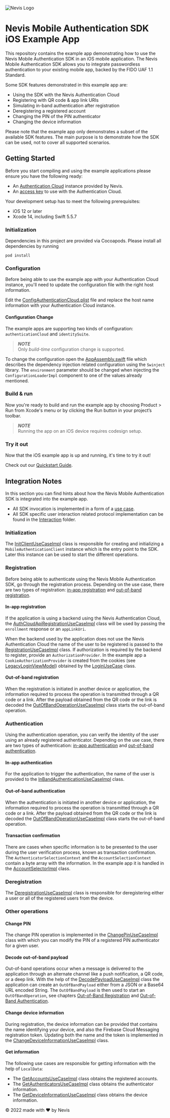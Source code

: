 ![Nevis Logo](https://www.nevis.net/hubfs/Nevis/images/logotype.svg)

# Nevis Mobile Authentication SDK iOS Example App

This repository contains the example app demonstrating how to use the Nevis Mobile Authentication SDK in an iOS mobile application.
The Nevis Mobile Authentication SDK allows you to integrate passwordless authentication to your existing mobile app, backed by the FIDO UAF 1.1 Standard.

Some SDK features demonstrated in this example app are:

* Using the SDK with the Nevis Authentication Cloud
* Registering with QR code & app link URIs
* Simulating in-band authentication after registration
* Deregistering a registered account
* Changing the PIN of the PIN authenticator
* Changing the device information

Please note that the example app only demonstrates a subset of the available SDK features. The main purpose is to demonstrate how the SDK can be used, not to cover all supported scenarios.

## Getting Started

Before you start compiling and using the example applications please ensure you have the following ready:

* An [Authentication Cloud](https://docs.nevis.net/authcloud/) instance provided by Nevis.
* An [access key](https://docs.nevis.net/authcloud/access-app/access-key) to use with the Authentication Cloud.

Your development setup has to meet the following prerequisites:

* iOS 12 or later
* Xcode 14, including Swift 5.5.7

### Initialization

Dependencies in this project are provided via Cocoapods. Please install all dependencies by running

`
pod install
`

### Configuration

Before being able to use the example app with your Authentication Cloud instance, you'll need to update the configuration file with the right host information.

Edit the [ConfigAuthenticationCloud.plist](NevisExampleApp/Resources/ConfigAuthenticationCloud.plist) file and replace the host name information with your Authentication Cloud instance.

#### Configuration Change

The example apps are supporting two kinds of configuration: `authenticationCloud` and `identitySuite`.

> **_NOTE_**  
> Only *build-time* configuration change is supported.

To change the configuration open the [AppAssembly.swift](NevisExampleApp/Application/Dependency%20Provider/AppAssembly.swift) file which describes the dependency injection related configuration using the `Swinject` library.
The `environment` parameter should be changed when injecting the `ConfigurationLoaderImpl` component to one of the values already mentioned.

### Build & run

Now you're ready to build and run the example app by choosing Product > Run from Xcode's menu or by clicking the Run button in your project’s toolbar.

> **_NOTE_**  
> Running the app on an iOS device requires codesign setup.

### Try it out

Now that the iOS example app is up and running, it's time to try it out!

Check out our [Quickstart Guide](https://docs.nevis.net/mobilesdk/quickstart).

## Integration Notes

In this section you can find hints about how the Nevis Mobile Authentication SDK is integrated into the example app.

* All SDK invocation is implemented in a form of a [use case](NevisExampleApp/Domain/Use%20Case).
* All SDK specific user interaction related protocol implementation can be found in the [Interaction](NevisExampleApp/Domain/Interaction) folder.

### Initialization

The [InitClientUseCaseImpl](NevisExampleApp/Domain/Use%20Case/InitClientUseCaseImpl.swift) class is responsible for creating and initializing a `MobileAuthenticationClient` instance which is the entry point to the SDK. Later this instance can be used to start the different operations.

### Registration

Before being able to authenticate using the Nevis Mobile Authentication SDK, go through the registration process. Depending on the use case, there are two types of registration: [in-app registration](#in-app-registration) and [out-of-band registration](#out-of-band-registration).

#### In-app registration

If the application is using a backend using the Nevis Authentication Cloud, the [AuthCloudApiRegistrationUseCaseImpl](NevisExampleApp/Domain/Use%20Case/AuthCloudApiRegistrationUseCaseImpl.swift) class will be used by passing the `enrollment` response or an `appLinkUri`.

When the backend used by the application does not use the Nevis Authentication Cloud the name of the user to be registered is passed to the [RegistrationUseCaseImpl](NevisExampleApp/Domain/Use%20Case/RegistrationUseCaseImpl.swift) class.
If authorization is required by the backend to register, provide an `AuthorizationProvider`. In the example app a `CookieAuthorizationProvider` is created from the cookies (see [LegacyLoginViewModel](NevisExampleApp/Presentation/Screens/Legacy%20Login/LegacyLoginViewModel.swift)) obtained by the [LoginUseCase](NevisExampleApp/Domain/Use%20Case/LoginUseCase.swift) class.

#### Out-of-band registration

When the registration is initiated in another device or application, the information required to process the operation is transmitted through a QR code or a link. After the payload obtained from the QR code or the link is decoded the  [OutOfBandOperationUseCaseImpl](NevisExampleApp/Domain/Use%20Case/OutOfBandOperationUseCaseImpl.swift) class starts the out-of-band operation.

### Authentication

Using the authentication operation, you can verify the identity of the user using an already registered authenticator. Depending on the use case, there are two types of authentication: [in-app authentication](#in-app-authentication) and [out-of-band authentication](#out-of-band-authentication).

#### In-app authentication

For the application to trigger the authentication, the name of the user is provided to the [InBandAuthenticationUseCaseImpl](NevisExampleApp/Domain/Use%20Case/InBandAuthenticationUseCaseImpl.swift) class.

#### Out-of-band authentication

When the authentication is initiated in another device or application, the information required to process the operation is transmitted through a QR code or a link. After the payload obtained from the QR code or the link is decoded the  [OutOfBandOperationUseCaseImpl](NevisExampleApp/Domain/Use%20Case/OutOfBandOperationUseCaseImpl.swift) class starts the out-of-band operation.

#### Transaction confirmation

There are cases when specific information is to be presented to the user during the user verification process, known as transaction confirmation. The `AuthenticatorSelectionContext` and the `AccountSelectionContext` contain a byte array with the information. In the example app it is handled in the [AccountSelectorImpl](NevisExampleApp/Domain/Interaction/AccountSelectorImpl.swift) class.

### Deregistration

The [DeregistrationUseCaseImpl](NevisExampleApp/Domain/Use%20Case/DeregistrationUseCaseImpl.swift) class is responsible for deregistering either a user or all of the registered users from the device.

### Other operations

#### Change PIN

The change PIN operation is implemented in the [ChangePinUseCaseImpl](NevisExampleApp/Domain/Use%20Case/ChangePinUseCaseImpl.swift) class with which you can modify the PIN of a registered PIN authenticator for a given user.

#### Decode out-of-band payload

Out-of-band operations occur when a message is delivered to the application through an alternate channel like a push notification, a QR code, or a deep link. With the help of the [DecodePayloadUseCaseImpl](NevisExampleApp/Domain/Use%20Case/DecodePayloadUseCaseImpl.swift) class the application can create an `OutOfBandPayload` either from a JSON or a Base64 URL encoded String. The `OutOfBandPayload` is then used to start an `OutOfBandOperation`, see chapters [Out-of-Band Registration](#out-of-band-registration) and [Out-of-Band Authentication](#out-of-band-authentication).

#### Change device information

During registration, the device information can be provided that contains the name identifying your device, and also the Firebase Cloud Messaging registration token. Updating both the name and the token is implemented in the [ChangeDeviceInformationUseCaseImpl](NevisExampleApp/Domain/Use%20Case/ChangeDeviceInformationUseCaseImpl.swift) class.

#### Get information

The following use cases are responsible for getting information with the help of `LocalData`:

* The [GetAccountsUseCaseImpl](NevisExampleApp/Domain/Use%20Case/GetAccountsUseCaseImpl.swift) class obtains the registered accounts.
* The [GetAuthenticatorsUseCaseImpl](NevisExampleApp/Domain/Use%20Case/GetAuthenticatorsUseCaseImpl.swift) class obtains the authenticator information.
* The [GetDeviceInformationUseCaseImpl](NevisExampleApp/Domain/Use%20Case/GetDeviceInformationUseCaseImpl.swift) class obtains the device information.

© 2022 made with ❤ by Nevis
